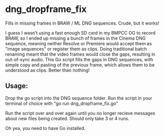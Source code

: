 # dng_dropframe_fix
Fills in missing frames in BRAW / ML DNG sequences. Crude, but it works!

I guess I wasn't using a fast enough SD card in my BMPCC OG to record BRAW, so I ended up missing a bunch of frames in the Cinema DNG sequence, meaning neither Resolve or Premiere would accept them as "image sequences" or register them as clips. Doing traditional batch renaming meant that the video frames would close the gaps, resulting in out-of-sync audio. This Go script fills the gaps in DNG sequences, with simple copy and pasting of the previous frame, which allows them to be understood as clips. Better than nothing!

## Usage:

Drop the go script into the DNG sequence folder. Run the script in your terminal of choice with "go run dng_dropframe_fix.go"

Run the script over and over again until you no longer recieve messages about new files being created. Should only take 3 or 4 runs. 

Oh yea, you need to have Go installed.
